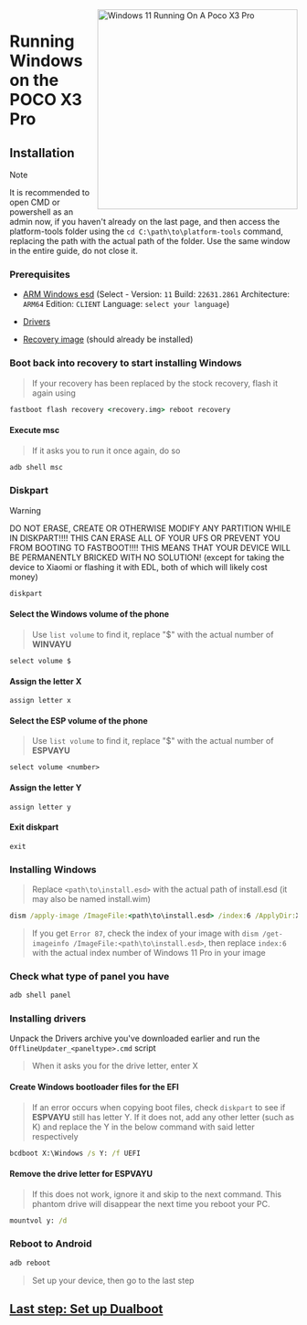 <img align="right" src="https://github.com/woa-vayu/src_vayu_windows/blob/main/2Poco X3 Pro Windows.png" width="350" alt="Windows 11 Running On A Poco X3 Pro">

# Running Windows on the POCO X3 Pro

## Installation
> [!NOTE]
> It is recommended to open CMD or powershell as an admin now, if you haven't already on the last page, and then access the platform-tools folder using the `cd C:\path\to\platform-tools` command, replacing the path with the actual path of the folder.
> Use the same window in the entire guide, do not close it.

### Prerequisites
- [ARM Windows esd](https://worproject.com/esd) (Select - Version:  ```11``` Build:  ```22631.2861``` Architecture:  ```ARM64``` Edition:  ```CLIENT``` Language:  ```select your language```)
    
- [Drivers](https://github.com/woa-vayu/Vayu-Drivers/releases/latest)

- [Recovery image](https://github.com/woa-vayu-archive/Port-Windows-11-POCO-X3-Pro/releases/tag/Recoveries) (should already be installed)

### Boot back into recovery to start installing Windows
> If your recovery has been replaced by the stock recovery, flash it again using
```cmd
fastboot flash recovery <recovery.img> reboot recovery
```

#### Execute msc 
> If it asks you to run it once again, do so
```cmd
adb shell msc
```

### Diskpart
> [!WARNING]
> DO NOT ERASE, CREATE OR OTHERWISE MODIFY ANY PARTITION WHILE IN DISKPART!!!! THIS CAN ERASE ALL OF YOUR UFS OR PREVENT YOU FROM BOOTING TO FASTBOOT!!!! THIS MEANS THAT YOUR DEVICE WILL BE PERMANENTLY BRICKED WITH NO SOLUTION! (except for taking the device to Xiaomi or flashing it with EDL, both of which will likely cost money)

```cmd
diskpart
```
  
#### Select the Windows volume of the phone
> Use `list volume` to find it, replace "$" with the actual number of **WINVAYU**
```diskpart
select volume $
```

#### Assign the letter X
```diskpart
assign letter x
```

#### Select the ESP volume of the phone
> Use `list volume` to find it, replace "$" with the actual number of **ESPVAYU**
```diskpart
select volume <number>
```

#### Assign the letter Y
```diskpart
assign letter y
```

#### Exit diskpart
```diskpart
exit
```

### Installing Windows
> Replace `<path\to\install.esd>` with the actual path of install.esd (it may also be named install.wim)

```cmd
dism /apply-image /ImageFile:<path\to\install.esd> /index:6 /ApplyDir:X:\
```

> If you get `Error 87`, check the index of your image with `dism /get-imageinfo /ImageFile:<path\to\install.esd>`, then replace `index:6` with the actual index number of Windows 11 Pro in your image

### Check what type of panel you have
```cmd
adb shell panel
```

### Installing drivers
Unpack the Drivers archive you've downloaded earlier and run the `OfflineUpdater_<paneltype>.cmd` script
> When it asks you for the drive letter, enter X
  
#### Create Windows bootloader files for the EFI
> If an error occurs when copying boot files, check `diskpart` to see if **ESPVAYU** still has letter Y. If it does not, add any other letter (such as K) and replace the Y in the below command with said letter respectively
```cmd
bcdboot X:\Windows /s Y: /f UEFI
```

#### Remove the drive letter for ESPVAYU
> If this does not work, ignore it and skip to the next command. This phantom drive will disappear the next time you reboot your PC.
```cmd
mountvol y: /d
```

### Reboot to Android
```cmd
adb reboot
```

> Set up your device, then go to the last step

## [Last step: Set up Dualboot](/guide/English/dualboot-en.md)


















